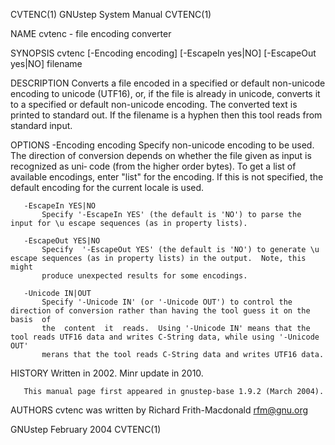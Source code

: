 CVTENC(1)                                                      GNUstep System Manual                                                     CVTENC(1)

NAME
       cvtenc - file encoding converter

SYNOPSIS
       cvtenc [-Encoding encoding] [-EscapeIn yes|NO] [-EscapeOut yes|NO]
        filename

DESCRIPTION
       Converts  a file encoded in a specified or default non-unicode encoding to unicode (UTF16), or, if the file is already in unicode, converts
       it to a specified or default non-unicode encoding.  The converted text is printed to standard out.  If the filename is a hyphen  then  this
       tool reads from standard input.

OPTIONS
       -Encoding  encoding
           Specify  non-unicode encoding to be used.  The direction of conversion depends on whether the file given as input is recognized as uni‐
           code (from the higher order bytes).  To get a list of available encodings, enter "list" for the encoding.  If this  is  not  specified,
           the default encoding for the current locale is used.

       -EscapeIn YES|NO
           Specify '-EscapeIn YES' (the default is 'NO') to parse the input for \u escape sequences (as in property lists).

       -EscapeOut YES|NO
           Specify  '-EscapeOut YES' (the default is 'NO') to generate \u escape sequences (as in property lists) in the output.  Note, this might
           produce unexpected results for some encodings.

       -Unicode IN|OUT
           Specify '-Unicode IN' (or '-Unicode OUT') to control the direction of conversion rather than having the tool guess it on the  basis  of
           the  content  it  reads.  Using '-Unicode IN' means that the tool reads UTF16 data and writes C-String data, while using '-Unicode OUT'
           merans that the tool reads C-String data and writes UTF16 data.

HISTORY
       Written in 2002.  Minr update in 2010.

       This manual page first appeared in gnustep-base 1.9.2 (March 2004).

AUTHORS
       cvtenc was written by Richard Frith-Macdonald <rfm@gnu.org>

GNUstep                                                            February 2004                                                         CVTENC(1)
